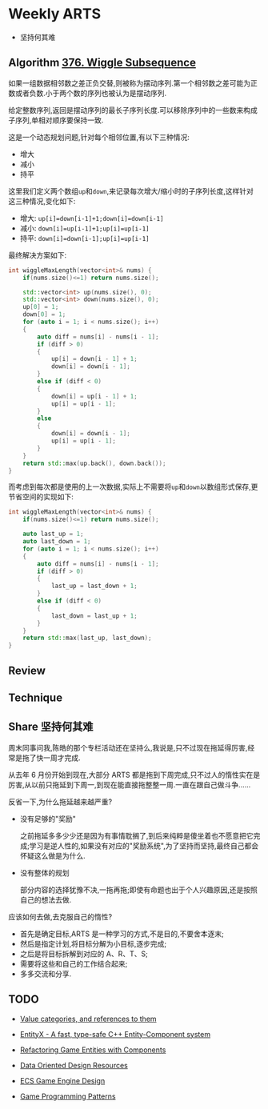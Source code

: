 # Weekly ARTS

- 坚持何其难

## Algorithm [376. Wiggle Subsequence](https://leetcode.com/problems/wiggle-subsequence/)

如果一组数据相邻数之差正负交替,则被称为摆动序列.第一个相邻数之差可能为正数或者负数.小于两个数的序列也被认为是摆动序列.

给定整数序列,返回是摆动序列的最长子序列长度.可以移除序列中的一些数来构成子序列,单相对顺序要保持一致.

这是一个动态规划问题,针对每个相邻位置,有以下三种情况:

- 增大
- 减小
- 持平

这里我们定义两个数组`up`和`down`,来记录每次增大/缩小时的子序列长度,这样针对这三种情况,变化如下:

- 增大: `up[i]=down[i-1]+1;down[i]=down[i-1]`
- 减小: `down[i]=up[i-1]+1;up[i]=up[i-1]`
- 持平: `down[i]=down[i-1];up[i]=up[i-1]`

最终解决方案如下:

```cpp
int wiggleMaxLength(vector<int>& nums) {
    if(nums.size()<=1) return nums.size();

    std::vector<int> up(nums.size(), 0);
    std::vector<int> down(nums.size(), 0);
    up[0] = 1;
    down[0] = 1;
    for (auto i = 1; i < nums.size(); i++)
    {
        auto diff = nums[i] - nums[i - 1];
        if (diff > 0)
        {
            up[i] = down[i - 1] + 1;
            down[i] = down[i - 1];
        }
        else if (diff < 0)
        {
            down[i] = up[i - 1] + 1;
            up[i] = up[i - 1];
        }
        else
        {
            down[i] = down[i - 1];
            up[i] = up[i - 1];
        }
    }
    return std::max(up.back(), down.back());
}
```

而考虑到每次都是使用的上一次数据,实际上不需要将`up`和`down`以数组形式保存,更节省空间的实现如下:

```c++
int wiggleMaxLength(vector<int>& nums) {
    if(nums.size()<=1) return nums.size();

    auto last_up = 1;
    auto last_down = 1;
    for (auto i = 1; i < nums.size(); i++)
    {
        auto diff = nums[i] - nums[i - 1];
        if (diff > 0)
        {
            last_up = last_down + 1;
        }
        else if (diff < 0)
        {
            last_down = last_up + 1;
        }
    }
    return std::max(last_up, last_down);
}
```

## Review

## Technique

## Share 坚持何其难

周末同事问我,陈皓的那个专栏活动还在坚持么,我说是,只不过现在拖延得厉害,经常是拖了快一周才完成.

从去年 6 月份开始到现在,大部分 ARTS 都是拖到下周完成,只不过人的惰性实在是厉害,从以前只拖延到下周一,到现在能直接拖整整一周.一直在跟自己做斗争......

反省一下,为什么拖延越来越严重?

- 没有足够的"奖励"

  之前拖延多多少少还是因为有事情耽搁了,到后来纯粹是傻坐着也不愿意把它完成;学习是逆人性的,如果没有对应的"奖励系统",为了坚持而坚持,最终自己都会怀疑这么做是为什么.

- 没有整体的规划

  部分内容的选择犹豫不决,一拖再拖;即使有命题也出于个人兴趣原因,还是按照自己的想法去做.

应该如何去做,去克服自己的惰性?

- 首先是确定目标,ARTS 是一种学习的方式,不是目的,不要舍本逐末;
- 然后是指定计划,将目标分解为小目标,逐步完成;
- 之后是将目标拆解到对应的 A、R、T、S;
- 需要将这些和自己的工作结合起来;
- 多多交流和分享.

## TODO

- [Value categories, and references to them](https://docs.microsoft.com/en-us/windows/uwp/cpp-and-winrt-apis/cpp-value-categories)
- [EntityX - A fast, type-safe C++ Entity-Component system](https://github.com/alecthomas/entityx)
- [Refactoring Game Entities with Components](http://cowboyprogramming.com/2007/01/05/evolve-your-heirachy/)
- [Data Oriented Design Resources](https://github.com/dbartolini/data-oriented-design)

- [ECS Game Engine Design](https://pdfs.semanticscholar.org/829b/9107c32bb20965400d22a6dad14f56b9b7b5.pdf)
- [Game Programming Patterns](http://gameprogrammingpatterns.com/contents.html)
